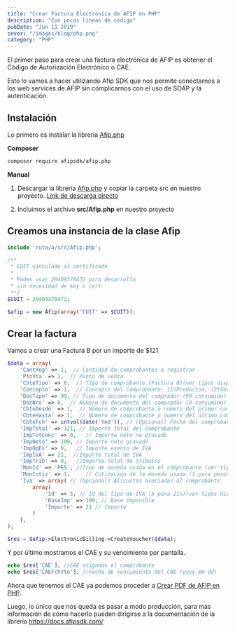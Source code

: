 ```yaml
---
title: "Crear Factura Electrónica de AFIP en PHP"
description: "Con pocas líneas de código"
pubDate: "Jun 11 2019"
cover: "/images/blog/php.png"
category: "PHP"
---
```


El primer paso para crear una factura electrónica de AFIP es obtener el Código de Autorización Electrónico o CAE. 

Esto lo vamos a hacer utilizando Afip SDK que nos permite conectarnos a los web services de AFIP sin complicarnos con el uso de SOAP y la autenticación.

## Instalación

Lo primero es instalar la librería [Afip.php](https://github.com/AfipSDK/afip.php)

**Composer**

```bash
composer require afipsdk/afip.php
```

**Manual**

1. Descargar la librería [Afip.php](https://github.com/AfipSDK/afip.php) y copiar la carpeta src en nuestro proyecto. [Link de descarga directo](https://github.com/AfipSDK/afip.php/archive/refs/heads/master.zip)

2. Incluimos el archivo **src/Afip.php** en nuestro proyecto


## Creamos una instancia de la clase Afip

```php
include 'ruta/a/src/Afip.php';

/**
 * CUIT vinculado al certificado
 *
 * Podes usar 20409378472 para desarrollo
 * sin necesidad de key o cert
 **/
$CUIT = 20409378472; 

$afip = new Afip(array('CUIT' => $CUIT));
```

## Crear la factura

Vamos a crear una Factura B por un importe de $121

```php
$data = array(
	'CantReg' => 1,  // Cantidad de comprobantes a registrar
	'PtoVta' => 1,  // Punto de venta
	'CbteTipo' => 6,  // Tipo de comprobante (Factura B)(ver tipos disponibles) 
	'Concepto' => 1,  // Concepto del Comprobante: (1)Productos, (2)Servicios, (3)Productos y Servicios
	'DocTipo' => 99, // Tipo de documento del comprador (99 consumidor final, ver tipos disponibles)
	'DocNro' => 0,  // Número de documento del comprador (0 consumidor final)
	'CbteDesde' => 1,  // Número de comprobante o numero del primer comprobante en caso de ser mas de uno
	'CbteHasta' => 1,  // Número de comprobante o numero del último comprobante en caso de ser mas de uno
	'CbteFch' => intval(date('Ymd')), // (Opcional) Fecha del comprobante (yyyymmdd) o fecha actual si es nulo
	'ImpTotal' => 121, // Importe total del comprobante
	'ImpTotConc' => 0,   // Importe neto no gravado
	'ImpNeto' => 100, // Importe neto gravado
	'ImpOpEx' => 0,   // Importe exento de IVA
	'ImpIVA' => 21,  //Importe total de IVA
	'ImpTrib' => 0,   //Importe total de tributos
	'MonId' => 'PES', //Tipo de moneda usada en el comprobante (ver tipos disponibles)('PES' para pesos argentinos) 
	'MonCotiz' => 1,     // Cotización de la moneda usada (1 para pesos argentinos)  
	'Iva' => array( // (Opcional) Alícuotas asociadas al comprobante
		array(
			'Id' => 5, // Id del tipo de IVA (5 para 21%)(ver tipos disponibles) 
			'BaseImp' => 100, // Base imponible
			'Importe' => 21 // Importe 
		)
	), 
);

$res = $afip->ElectronicBilling->CreateVoucher($data);
```


Y por último mostramos el CAE y su vencimiento por pantalla.

```php
echo $res['CAE']; //CAE asignado el comprobante
echo $res['CAEFchVto']; //Fecha de vencimiento del CAE (yyyy-mm-dd)
```

Ahora que tenemos el CAE ya podemos proceder a [Crear PDF de AFIP en PHP](/blog/crear-pdf-de-afip-en-php).

Luego, lo único que nos queda es pasar a modo producción, para más información de cómo hacerlo pueden dirigirse a la documentación de la librería https://docs.afipsdk.com/